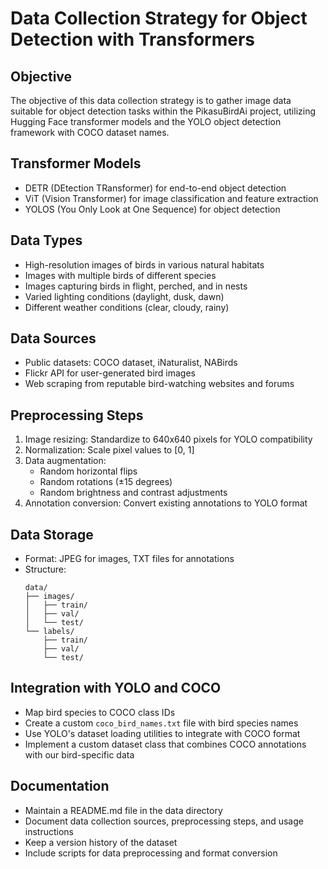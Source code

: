 # Data Collection Strategy for Object Detection with Transformers

## Objective
The objective of this data collection strategy is to gather image data suitable for object detection tasks within the PikasuBirdAi project, utilizing Hugging Face transformer models and the YOLO object detection framework with COCO dataset names.

## Transformer Models
- DETR (DEtection TRansformer) for end-to-end object detection
- ViT (Vision Transformer) for image classification and feature extraction
- YOLOS (You Only Look at One Sequence) for object detection

## Data Types
- High-resolution images of birds in various natural habitats
- Images with multiple birds of different species
- Images capturing birds in flight, perched, and in nests
- Varied lighting conditions (daylight, dusk, dawn)
- Different weather conditions (clear, cloudy, rainy)

## Data Sources
- Public datasets: COCO dataset, iNaturalist, NABirds
- Flickr API for user-generated bird images
- Web scraping from reputable bird-watching websites and forums

## Preprocessing Steps
1. Image resizing: Standardize to 640x640 pixels for YOLO compatibility
2. Normalization: Scale pixel values to [0, 1]
3. Data augmentation:
   - Random horizontal flips
   - Random rotations (±15 degrees)
   - Random brightness and contrast adjustments
4. Annotation conversion: Convert existing annotations to YOLO format

## Data Storage
- Format: JPEG for images, TXT files for annotations
- Structure:
  ```
  data/
  ├── images/
  │   ├── train/
  │   ├── val/
  │   └── test/
  └── labels/
      ├── train/
      ├── val/
      └── test/
  ```

## Integration with YOLO and COCO
- Map bird species to COCO class IDs
- Create a custom `coco_bird_names.txt` file with bird species names
- Use YOLO's dataset loading utilities to integrate with COCO format
- Implement a custom dataset class that combines COCO annotations with our bird-specific data

## Documentation
- Maintain a README.md file in the data directory
- Document data collection sources, preprocessing steps, and usage instructions
- Keep a version history of the dataset
- Include scripts for data preprocessing and format conversion